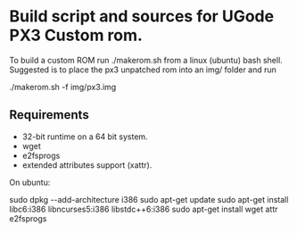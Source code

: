 # Build script and sources for UGode PX3 Custom rom.

To build a custom ROM run ./makerom.sh from a linux (ubuntu) bash shell. Suggested is to place the px3 unpatched rom into an img/ folder and run

./makerom.sh -f img/px3.img

## Requirements

* 32-bit runtime on a 64 bit system.
* wget
* e2fsprogs
* extended attributes support (xattr).

On ubuntu:

sudo dpkg --add-architecture i386
sudo apt-get update
sudo apt-get install libc6:i386 libncurses5:i386 libstdc++6:i386
sudo apt-get install wget attr e2fsprogs

